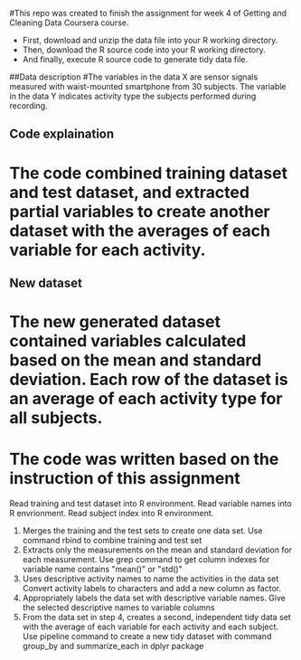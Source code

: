 #This repo was created to finish the assignment for week 4 of Getting and Cleaning Data Coursera course.
* First, download and unzip the data file into your R working directory.
* Then, download the R source code into your R working directory.
* And finally, execute R source code to generate tidy data file.

##Data description
#The variables in the data X are sensor signals measured with waist-mounted smartphone from 30 subjects. The variable in the data Y indicates activity type the subjects performed during recording.

## Code explaination
# The code combined training dataset and test dataset, and extracted partial variables to create another dataset with the averages of each variable for each activity.

## New dataset
# The new generated dataset contained variables calculated based on the mean and standard deviation. Each row of the dataset is an average of each activity type for all subjects.

# The code was written based on the instruction of this assignment
Read training and test dataset into R environment. Read variable names into R envrionment. Read subject index into R environment.
1. Merges the training and the test sets to create one data set. Use command rbind to combine training and test set
2. Extracts only the measurements on the mean and standard deviation for each measurement. Use grep command to get column indexes for variable name contains "mean()" or "std()"
3. Uses descriptive activity names to name the activities in the data set Convert activity labels to characters and add a new column as factor. 
4. Appropriately labels the data set with descriptive variable names. Give the selected descriptive names to variable columns
5. From the data set in step 4, creates a second, independent tidy data set with the average of each variable for each activity and each subject. Use pipeline command to create a new tidy dataset with command group_by and summarize_each in dplyr package
